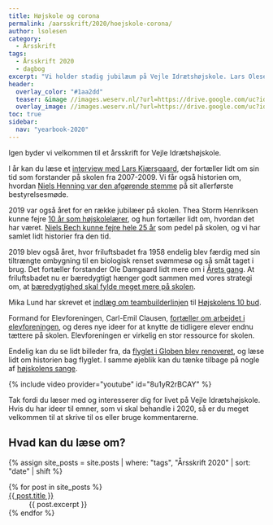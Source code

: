```yaml
---
title: Højskole og corona
permalink: /aarsskrift/2020/hoejskole-corona/
author: lsolesen
category:
  - Årsskrift
tags:
  - Årsskrift 2020
  - dagbog
excerpt: "Vi holder stadig jubilæum på Vejle Idrætshøjskole. Lars Olesen, viceforstander, fortæller lidt om indholdet i årsskriftet."
header:
  overlay_color: "#1aa2dd"
  teaser: &image //images.weserv.nl/?url=https://drive.google.com/uc?id=1fz50QBUxsqp6fq-DYbAI3jmF8Y_W0CjN&w=300
  overlay_image: //images.weserv.nl/?url=https://drive.google.com/uc?id=1fz50QBUxsqp6fq-DYbAI3jmF8Y_W0CjN&w=2000
toc: true
sidebar:
  nav: "yearbook-2020"
---
```


Igen byder vi velkommen til et årsskrift for Vejle Idrætshøjskole. 

I år kan du læse et [interview med Lars Kjærsgaard](/aarsskrift/2019/fokus-vaerdier-overlevelse/), der fortæller lidt om sin tid som forstander på skolen fra 2007-2009. Vi får også historien om, hvordan [Niels Henning var den afgørende stemme](/aarsskrift/2019/globen/) på sit allerførste bestyrelsesmøde.

2019 var også året for en række jubilæer på skolen. Thea Storm Henriksen kunne fejre [10 år som højskolelærer](/aarsskrift/2019/thea-henriksen/), og hun fortæller lidt om, hvordan det har været. [Niels Bech kunne fejre hele 25 år](/aarsskrift/2019/niels-beck-jubilaeum/) som pedel på skolen, og vi har samlet lidt historier fra den tid.

2019 blev også året, hvor friluftsbadet fra 1958 endelig blev færdig med sin tiltrængte ombygning til en biologisk renset svømmesø og så småt taget i brug. Det fortæller forstander Ole Damgaard lidt mere om i [Årets gang](/aarsskrift/2019/dagbog/). At friluftsbadet nu er bæredygtigt hænger godt sammen med vores strategi om, at [bæredygtighed skal fylde meget mere på skolen](/aarsskrift/2019/baeredygtighed/).

Mika Lund har skrevet et [indlæg om teambuilderlinjen](/aarsskrift/2019/teambuilder-loeser-aegte-opgaver/) til [Højskolens 10 bud](https://www.partner-ads.com/dk/klikbanner.php?partnerid=28187&bannerid=43264&htmlurl=https://www.saxo.com/dk/products/search?query=h%C3%B8jskolens+10+bud).

Formand for Elevforeningen, Carl-Emil Clausen, [fortæller om arbejdet i elevforeningen](/aarsskrift/2019/elevforeningen/), og deres nye ideer for at knytte de tidligere elever endnu tættere på skolen. Elevforeningen er virkelig en stor ressource for skolen.

Endelig kan du se lidt billeder fra, da [flyglet i Globen blev renoveret](/aarsskrift/2019/flygel/), og læse lidt om historien bag flyglet. I samme øjeblik kan du tænke tilbage på nogle af [højskolens sange](/sange/).

{% include video provider="youtube" id="8u1yR2rBCAY" %}

Tak fordi du læser med og interesserer dig for livet på Vejle Idrætshøjskole. Hvis du har ideer til emner, som vi skal behandle i 2020, så er du meget velkommen til at skrive til os eller bruge kommentarerne.

## Hvad kan du læse om?

{% assign site_posts = site.posts | where: "tags", "Årsskrift 2020" | sort: "date" | shift %}

<dl>
{% for post in site_posts %}
  <dt><a href="{{ post.url | relative_url }}" rel="permalink">{{ post.title }}</a></dt>
  <dd>{{ post.excerpt }}</dd>
{% endfor %}
</dl>
